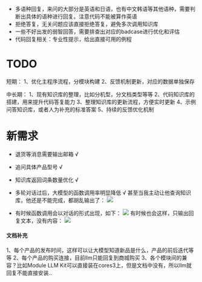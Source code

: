 - 多语种回复，来问的大部分是英语和日语，也有中文韩语等其他语种，需要判断出具体的语种进行回复。注意代码不能被算作英语
- 拒绝答复，无关问题应该直接拒绝答复，避免多次调用知识库
- 一些不好出发的弱智回答，需要排查出对应的badcase进行优化和评估
- 代码回复相关：专业性提示，给出直接可用的例程




# TODO
短期：
1、优化主程序流程，分模块构建
2、反馈机制更新，对应的数据单独保存

中长期：
1、现有知识库的整理，比如分机型，分文档类型等等
2、代码知识库的搭建，用来提升代码答复能力
3、整理知识库的更新流程，方便实时更新
4、示例问答知识库，或者人为补充的标准答案
5、持续的反馈优化机制


# 新需求
- 退货等消息需要输出邮箱 √
- 追问具体产品型号 √
- 知识库返回词条数量优化 √
- 多轮对话过后，大模型的函数调用率明显降低 √
甚至当我主动让他查询知识库，他还是不能完成，都胡乱输出了：
![](Pasted%20image%2020250512182027.png)

- 有时候函数调用会以对话的形式出现，如下：
![](Pasted%20image%2020250512182144.png)
有时候也会这样，只输出回复文本，没有内容：
![](Pasted%20image%2020250513091820.png)



#### 文档补充
1、每个产品的发布时间，这样可以让大模型知道新品是什么，产品的前后迭代等等
2、每个产品的购买连接，目前llm只能回复到商城购买
3、各个模块间的兼容？比如Module LLM Kit可以直接装在cores3上，但是文档中没有，所以llm就回复不能直接安装..

